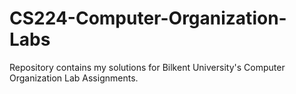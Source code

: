 # CS224-Computer-Organization-Labs
Repository contains my solutions for Bilkent University's Computer Organization Lab Assignments.
